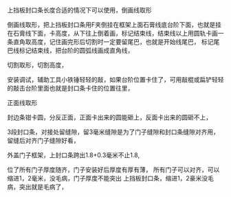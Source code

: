 上挡板封口条长度合适的情况下可以使用，倒画线取形



倒画线取形，把上挡板封口条用F夹倒挂在框架上面石膏线底台阶下面，也就是挂在石膏线下面，卡高度，从下往上倒着画，标记结束线，结束线以上用圆轨卡画一条直角取高度，记住画完形后切割时一定要留尾巴，也就是开始线尾巴，
标记尾巴线标记结束线，把台阶的圆弧线画成直角线，

切割取形，切割高度，

安装调试，辅助工具小铁锤轻轻的敲，如果台阶位置卡住了，可用敲棍或扁铲轻轻的敲击台阶里面也就是封口条卡住的位置往里，



正面线取形

封边条钳卡圆，分反正面，正面卡出来的圆能砸上，反面卡出来的圆砸不上，


3段封口条，对接处留缝隙，留3毫米缝隙是为了门子缝隙和封口条缝隙对齐用，留缝后对齐门子缝隙好看，

外盖门子框架，上封口条跨出1.8+0.3毫米不止1.8,

位了所有门子厚度随齐，门子安装好后厚度有厚有薄，  所有门子可以对齐，可以缩进1，2毫米，没毛病，门子厚度不能突出 上挡板封口条，缩进1，2豪米没毛病，突出就是毛病了，












